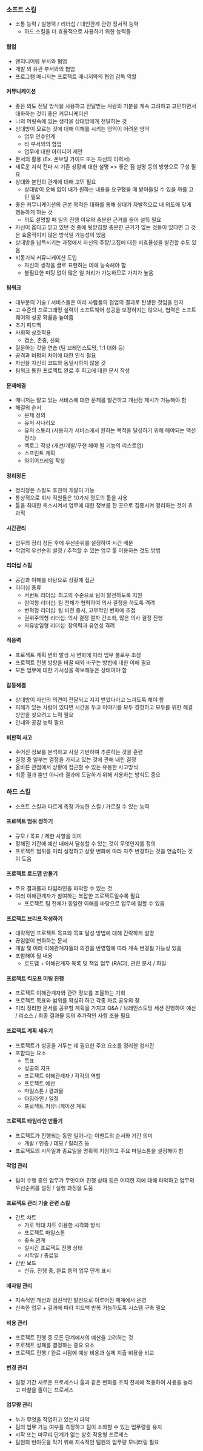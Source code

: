 ### 소프트 스킬

- 소통 능력 / 실행력 / 리더십 / 대인관계 관련 정서적 능력
  - 하드 스킬을 더 효율적으로 사용하기 위한 능력들

#### 협업

- 엔지니어링 부서와 협업
- 개발 외 유관 부서와의 협업
- 프로그램 매니저는 프로젝트 매니저와의 협업 감독 역할

#### 커뮤니케이션

- 좋은 의도 전달 방식을 사용하고 전달받는 사람의 기분을 계속 고려하고 고민하면서 대화하는 것이 좋은 커뮤니케이션
- 나의 머릿속에 있는 생각을 상대방에게 전달하는 것
- 상대방이 모르는 것에 대해 이해를 시키는 영역이 어려운 영역
  - 업무 인수인계
  - 타 부서와의 협업
  - 업무에 대한 아이디어 제안
- 문서의 활용 (Ex. 온보딩 가이드 또는 자신의 이력서)
- 새로운 지식 전파 시 기존 상황에 대한 설명 => 좋은 점 설명 등의 방향으로 구성 필요
- 상대와 본인의 관계에 대해 고민 필요
  - 상대방이 오해 없이 내가 원하는 내용을 요구했을 때 받아들일 수 있을 까를 고민 필요
- 좋은 커뮤니케이션의 근본 목적은 대화를 통해 상대가 자발적으로 내 의도에 맞게 행동하게 하는 것
  - 의도 설명할 때 일의 진행 이유와 충분한 근거를 들어 설득 필요
- 자신이 옳다고 믿고 있던 것 중에 뒷받침할 충분한 근거가 없는 것들이 있다면 그 것은 효율적이지 않은 방식일 가능성이 있음
- 상대방을 납득시키는 과정에서 자신의 주장/고집에 대한 비효율성을 발견할 수도 있음
- 비동기식 커뮤니케이션 도입
  - 자신의 생각을 글로 표현하는 데에 능숙해야 함
  - 불필요한 미팅 없이 많은 일 처리가 가능하므로 가치가 높음

#### 팀워크

- 대부분의 기술 / 서비스들은 여러 사람들의 협업의 결과로 탄생한 것임을 인지
- 고 수준의 프로그래밍 실력이 소프트웨어 성공을 보장하지는 않으나, 협력은 소프트웨어의 성공 확률을 높여줌
- 조기 피드백
- 사회적 상호작용
  - 겸손, 존중, 신뢰
- 질문하는 것을 연습 (팀 브레인스토밍, 1:1 대화 등)
- 공격과 비평의 차이에 대한 인식 필요
- 자신을 자신의 코드와 동일시하지 않을 것
- 팀워크 통한 프로젝트 완료 후 회고에 대한 문서 작성

#### 문제해결

- 매니저는 맡고 있는 서비스에 대한 문제를 발견하고 개선점 제시가 가능해야 함
- 해결의 순서
  - 문제 정의
  - 유저 시나리오
  - 유저 스토리 (사용자가 서비스에서 원하는 목적을 달성하기 위해 해야되는 액션 정리)
  - 백로그 작성 (개선/개발/구현 해야 될 기능의 리스트업)
  - 스프린트 계획
  - 와이어프레임 작성

#### 정리정돈

- 정리정돈 스킬도 후천적 개발이 가능
- 통상적으로 회사 직원들은 10가지 정도의 툴을 사용
- 툴을 최대한 축소시켜서 업무에 대한 정보를 한 곳으로 집중시켜 정리하는 것이 효과적

#### 시간관리

- 업무의 정리 정돈 후에 우선순위를 설정하여 시간 배분
- 작업의 우선순위 설정 / 추적할 수 있는 업무 툴 이용하는 것도 방법

#### 리더십 스킬

- 공감과 이해를 바탕으로 상황에 접근
- 리더십 종류
  - 서번트 리더십: 최고의 수준으로 팀이 발전하도록 지원
  - 참여형 리더십: 팀 전체가 협력하여 의사 결정을 하도록 격려
  - 변혁형 리더십: 팀 비전 중시, 고무적인 변화에 초점
  - 권위주의형 리더십: 의사 결정 절차 간소화, 많은 의사 결정 진행
  - 자유방임형 리더십: 창의력과 유연성 격려

#### 적응력

- 프로젝트 계획 변화 발생 시 변화에 따라 업무 플로우 조정
- 프로젝트 진행 방향을 바꿀 때와 바꾸는 방법에 대한 이해 필요
- 모든 업무에 대한 가시성을 확보해놓은 상태여야 함

#### 갈등해결

- 상대방이 자신의 의견이 전달되고 지지 받았다라고 느끼도록 해야 함
- 피해가 있는 사람이 있다면 시간을 두고 이야기를 모두 경청하고 모두를 위한 해결 방안을 찾으려고 노력 필요
- 인내와 공감 능력 필요

#### 비판적 사고

- 주어진 정보를 분석하고 사실 기반하여 추론하는 것을 훈련
- 결정 중 일부는 열정을 가지고 있는 것에 관해 내린 결정
- 올바른 관점에서 상황에 접근할 수 있는 유용한 사고방식
- 최종 결과 뿐만 아니라 결과에 도달하기 위해 사용하는 방식도 중요

### 하드 스킬

- 소프트 스킬과 다르게 측정 가능한 스킬 / 가르칠 수 있는 능력

#### 프로젝트 범위 정하기

- 규모 / 목표 / 제한 사항을 의미
- 정해진 기간에 예산 내에서 달성할 수 있는 것이 무엇인지를 정의
- 프로젝트 범위를 미리 설정하고 상황 변화에 따라 자주 변경하는 것을 연습하는 것이 도움

#### 프로젝트 로드맵 만들기

- 주요 결과물과 타임라인을 파악할 수 있는 것
- 여러 이해관계자가 참여하는 복잡한 프로젝트일수록 필요
  - 프로젝트 팀 전체가 동일한 이해를 바탕으로 업무에 임할 수 있음

#### 프로젝트 브리프 작성하기

- 대략적인 프로젝트 목표와 목표 달성 방법에 대해 간략하게 설명
- 끊임없이 변화하는 문서
- 개발 및 여러 이해관계자들의 의견을 반영함에 따라 계속 변경될 가능성 있음
- 포함해야 될 내용
  - 로드맵 + 이해관계자 목록 및 책임 업무 (RACI), 관련 문서 / 파일

#### 프로젝트 킥오프 미팅 진행

- 프로젝트 이해관계자와 관련 정보를 조율하는 기회
- 프로젝트 목표와 범위를 확실히 하고 각종 자료 공유의 장
- 미리 정리한 문서를 공유할 계획을 가지고 Q&A / 브레인스토밍 세션 진행하여 예산 / 리소스 / 최종 결과물 등의 추가적인 사항 조율 필요

#### 프로젝트 계획 세우기

- 프로젝트가 성공을 거두는 데 필요한 주요 요소를 정리한 청사진
- 포함되는 요소
  - 목표
  - 성공의 지표
  - 프로젝트 이해관계자 / 각각의 역할
  - 프로젝트 예산
  - 마일스톤 / 결과물
  - 타임라인 / 일정
  - 프로젝트 커뮤니케이션 계획

#### 프로젝트 타임라인 만들기

- 프로젝트가 진행되는 동안 일어나는 이벤트의 순서와 기간 의미
  - 개발 / 인증 / 데모 / 릴리즈 등
- 프로젝트의 시작일과 종료일을 명확히 지정하고 주요 마일스톤을 설정해야 함

#### 작업 관리

- 팀이 수행 중인 업무가 무엇이며 진행 상태 등은 어떠한 지에 대해 파악하고 업무의 우선순위를 설정 / 실행 과정을 도움

#### 프로젝트 관리 기술 관련 스킬

- 간트 차트
  - 가로 막대 챠트 이용한 시각화 방식
  - 프로젝트 마일스톤
  - 종속 관계
  - 실시간 프로젝트 진행 상태
  - 시작일 / 종료일
- 칸반 보드
  - 신규, 진행 중, 완료 등의 업무 단계 표시

#### 애자일 관리

- 지속적인 개선과 점진적인 발전으로 이루어진 체계에서 운영
- 신속한 업무 + 결과에 따라 피드백 반복 가능하도록 시스템 구축 필요

#### 비용 관리

- 프로젝트 진행 중 모든 단계에서의 예산을 고려하는 것
- 프로젝트 성패를 결정하는 중요 요소
- 프로젝트 진행 / 완료 시점에 예상 비용과 실제 지출 비용을 비교

#### 변경 관리

- 일정 기간 새로운 프로세스나 툴과 같은 변화를 조직 전체에 적용하여 사용을 늘리고 마찰을 줄이는 프로세스

#### 업무량 관리

- 누가 무엇을 작업하고 있는지 파악
- 팀의 업무 가능 여부를 측정하고 팀이 소화할 수 있는 업무량을 유지
- 시작 또는 마무리 단계가 없는 상호 작용형 프로세스
- 팀원의 번아웃을 막기 위해 지속적인 팀원의 업무량 모니터링 필요
